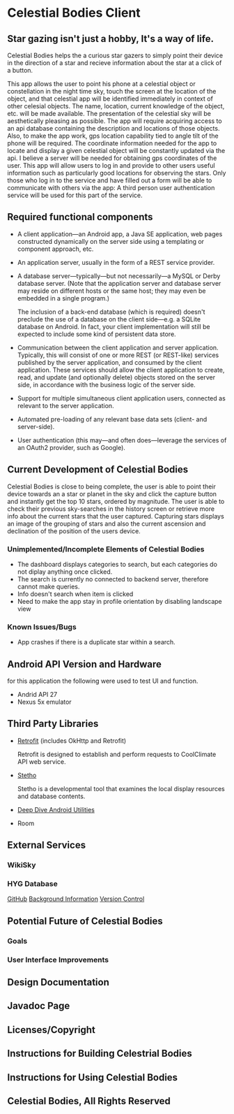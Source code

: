 # Celestial Bodies Client

## Star gazing isn't just a hobby, It's a way of life. 
Celestial Bodies helps the a curious star gazers to simply point their device in the direction of a star and recieve information about the star at a click of a button.

This app allows the user to point his phone at a celestial object or constellation in the night time sky, touch the screen at the location of the object, and that celestial app will be identified immediately in context of other celesial objects. The name, location, current knowledge of the object, etc. will be made available. The presentation of the celestial sky will be aesthetically pleasing as possible. The app will require acquiring access to an api database containing the description and locations of those objects. Also, to make the app work, gps location capability tied to angle tilt of the phone will be required. The coordinate information needed for the app to locate and display a given celestial object will be constantly updated via the api. I believe a server will be needed for obtaining gps coordinates of the user. This app will allow users to log in and provide to other users useful information such as particularly good locations for observing the stars. Only those who log in to the service and have filled out a form will be able to communicate with others via the app: A third person user authentication service will be used for this part of the service.

## Required functional components

* A client application&mdash;an Android app, a Java SE application, web pages constructed dynamically on the server side using a templating or component approach, etc.

* An application server, usually in the form of a REST service provider.

* A database server&mdash;typically&mdash;but not necessarily&mdash;a MySQL or Derby database server. (Note that the application server and database server may reside on different hosts or the same host; they may even be embedded in a single program.)

    The inclusion of a back-end database (which is required) doesn't preclude the use of a database on the client side&mdash;e.g. a SQLite database on Android. In fact, your client implementation will still be expected to include some kind of persistent data store.

* Communication between the client application and server application. Typically, this will consist of one or more REST (or REST-like) services published by the server application, and consumed by the client application. These services should allow the client application to create, read, and update (and optionally delete) objects stored on the server side, in accordance with the business logic of the server side.

* Support for multiple simultaneous client application users, connected as relevant to the server application.

* Automated pre-loading of any relevant base data sets (client- and server-side).

* User authentication (this may&mdash;and often does&mdash;leverage the services of an OAuth2 provider, such as Google).

## Current Development of Celestial Bodies

Celestial Bodies is close to being complete, the user is able to point their device towards an a star or planet in the sky and click the capture button and instantly get the top 10 stars, ordered by magnitude. The user is able to check their previous sky-searches in the history screen or retrieve more info about the current stars that the user captured. Capturing stars displays an image of the grouping of stars and also the current ascension and declination of the position of the users device.

### Unimplemented/Incomplete Elements of Celestial Bodies

+ The dashboard displays categories to search, but each categories do not diplay anything once clicked.
+ The search is currently no connected to backend server, therefore cannot make queries.
+ Info doesn't search when item is clicked
+ Need to make the app stay in profile orientation by disabling landscape view

### Known Issues/Bugs

+ App crashes if there is a duplicate star within a search.

## Android API Version and Hardware

for this application the following were used to test UI and function.
+ Andrid API 27
+ Nexus 5x emulator

## Third Party Libraries

+ [Retrofit](https://square.github.io/retrofit/) (includes OkHttp and Retrofit)

  Retrofit is designed to establish and perform requests to CoolClimate API web service.
  
+ [Stetho](https://github.com/facebook/stetho/blob/master/README.md)

  Stetho is a developmental tool that examines the local display resources and database contents.

+ [Deep Dive Android Utilities](https://github.com/deep-dive-coding-java/android-utilities/blob/master/README.md)

+ Room

## External Services

### WikiSky

### HYG Database

[GitHub](https://github.com/astronexus/HYG-Database/blob/master/README.md)
[Background Information](http://www.astronexus.com/hyg)
[Version Control](http://www.astronexus.com/endeavour)

## Potential Future of Celestial Bodies

### Goals

### User Interface Improvements

## Design Documentation

## Javadoc Page

## Licenses/Copyright

## Instructions for Building Celestrial Bodies

## Instructions for Using Celestial Bodies

## Celestial Bodies, All Rights Reserved
